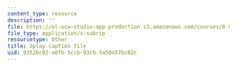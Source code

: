 ```yaml
---
content_type: resource
description: ''
file: https://ol-ocw-studio-app-production.s3.amazonaws.com/courses/8-03sc-physics-iii-vibrations-and-waves-fall-2016/9352bc02a6fb5ccb93cb5a50a57bc82c_mqhO9GT8hD4.vtt
file_type: application/x-subrip
resourcetype: Other
title: 3play caption file
uid: 9352bc02-a6fb-5ccb-93cb-5a50a57bc82c
---
```

